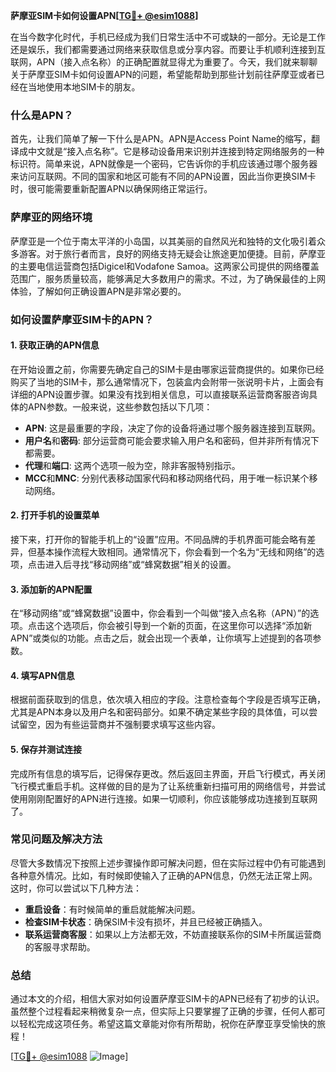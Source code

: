**萨摩亚SIM卡如何设置APN[[TG💪+ @esim1088](https://t.me/s/esim1088)]**

在当今数字化时代，手机已经成为我们日常生活中不可或缺的一部分。无论是工作还是娱乐，我们都需要通过网络来获取信息或分享内容。而要让手机顺利连接到互联网，APN（接入点名称）的正确配置就显得尤为重要了。今天，我们就来聊聊关于萨摩亚SIM卡如何设置APN的问题，希望能帮助到那些计划前往萨摩亚或者已经在当地使用本地SIM卡的朋友。

### 什么是APN？

首先，让我们简单了解一下什么是APN。APN是Access Point Name的缩写，翻译成中文就是“接入点名称”。它是移动设备用来识别并连接到特定网络服务的一种标识符。简单来说，APN就像是一个密码，它告诉你的手机应该通过哪个服务器来访问互联网。不同的国家和地区可能有不同的APN设置，因此当你更换SIM卡时，很可能需要重新配置APN以确保网络正常运行。

### 萨摩亚的网络环境

萨摩亚是一个位于南太平洋的小岛国，以其美丽的自然风光和独特的文化吸引着众多游客。对于旅行者而言，良好的网络支持无疑会让旅途更加便捷。目前，萨摩亚的主要电信运营商包括Digicel和Vodafone Samoa。这两家公司提供的网络覆盖范围广，服务质量较高，能够满足大多数用户的需求。不过，为了确保最佳的上网体验，了解如何正确设置APN是非常必要的。

### 如何设置萨摩亚SIM卡的APN？

#### 1. 获取正确的APN信息

在开始设置之前，你需要先确定自己的SIM卡是由哪家运营商提供的。如果你已经购买了当地的SIM卡，那么通常情况下，包装盒内会附带一张说明卡片，上面会有详细的APN设置步骤。如果没有找到相关信息，可以直接联系运营商客服咨询具体的APN参数。一般来说，这些参数包括以下几项：

- **APN**: 这是最重要的字段，决定了你的设备将通过哪个服务器连接到互联网。
- **用户名**和**密码**: 部分运营商可能会要求输入用户名和密码，但并非所有情况下都需要。
- **代理**和**端口**: 这两个选项一般为空，除非客服特别指示。
- **MCC**和**MNC**: 分别代表移动国家代码和移动网络代码，用于唯一标识某个移动网络。

#### 2. 打开手机的设置菜单

接下来，打开你的智能手机上的“设置”应用。不同品牌的手机界面可能会略有差异，但基本操作流程大致相同。通常情况下，你会看到一个名为“无线和网络”的选项，点击进入后寻找“移动网络”或“蜂窝数据”相关的设置。

#### 3. 添加新的APN配置

在“移动网络”或“蜂窝数据”设置中，你会看到一个叫做“接入点名称（APN）”的选项。点击这个选项后，你会被引导到一个新的页面，在这里你可以选择“添加新APN”或类似的功能。点击之后，就会出现一个表单，让你填写上述提到的各项参数。

#### 4. 填写APN信息

根据前面获取到的信息，依次填入相应的字段。注意检查每个字段是否填写正确，尤其是APN本身以及用户名和密码部分。如果不确定某些字段的具体值，可以尝试留空，因为有些运营商并不强制要求填写这些内容。

#### 5. 保存并测试连接

完成所有信息的填写后，记得保存更改。然后返回主界面，开启飞行模式，再关闭飞行模式重启手机。这样做的目的是为了让系统重新扫描可用的网络信号，并尝试使用刚刚配置好的APN进行连接。如果一切顺利，你应该能够成功连接到互联网了。

### 常见问题及解决方法

尽管大多数情况下按照上述步骤操作即可解决问题，但在实际过程中仍有可能遇到各种意外情况。比如，有时候即使输入了正确的APN信息，仍然无法正常上网。这时，你可以尝试以下几种方法：

- **重启设备**：有时候简单的重启就能解决问题。
- **检查SIM卡状态**：确保SIM卡没有损坏，并且已经被正确插入。
- **联系运营商客服**：如果以上方法都无效，不妨直接联系你的SIM卡所属运营商的客服寻求帮助。

### 总结

通过本文的介绍，相信大家对如何设置萨摩亚SIM卡的APN已经有了初步的认识。虽然整个过程看起来稍微复杂一点，但实际上只要掌握了正确的步骤，任何人都可以轻松完成这项任务。希望这篇文章能对你有所帮助，祝你在萨摩亚享受愉快的旅程！

[[TG💪+ @esim1088](https://t.me/s/esim1088) ![Image](https://i.postimg.cc/4NQfJmqS/Snipaste-2025-05-13-00-14-12.png)]